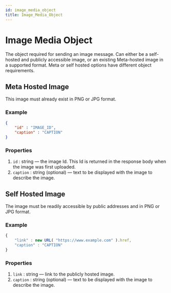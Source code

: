 ```yaml
---
id: image_media_object
title: Image_Media_Object
---
```


# Image Media Object
The object required for sending an image message. Can either be a self-hosted and publicly accessible image, or an existing Meta-hosted image in a supported format. Meta or self hosted options have different object requirements.

## Meta Hosted Image
This image must already exist in PNG or JPG format.

### Example
```json
{
    "id" : "IMAGE_ID",
    "caption" : "CAPTION"
}
```

### Properties
1. `id` : string — the image Id. This Id is returned in the response body when the image was first uploaded.
2. `caption` : string (optional) — text to be displayed with the image to describe the image.

## Self Hosted Image
The image must be readily accessible by public addresses and in PNG or JPG format.

### Example
```js
{
    "link" : new URL( "https://www.example.com" ).href,
    "caption" : "CAPTION"
}
```

### Properties
1. `link` :  string — link to the publicly hosted image.
2. `caption` : string (optional) — text to be displayed with the image to describe the image.
